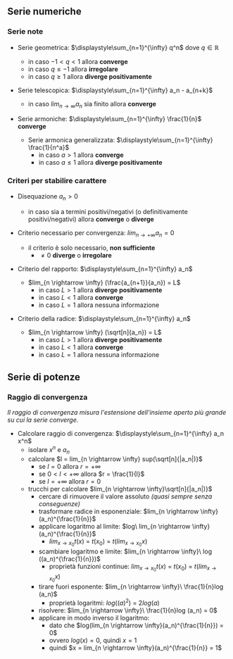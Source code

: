 ## Serie numeriche

### Serie note

- Serie geometrica: $\displaystyle\sum_{n=1}^{\infty} q^n$ dove $q \in \mathbb{R}$
	- in caso $-1 < q < 1$ allora **converge**
	- in caso $q \leq -1$ allora **irregolare**
	- in caso $q \geq 1$ allora **diverge positivamente**

- Serie telescopica: $\displaystyle\sum_{n=1}^{\infty} a_n - a_{n+k}$
	- in caso $lim_{n \rightarrow \infty} a_n$ sia finito allora **converge**

- Serie armoniche: $\displaystyle\sum_{n=1}^{\infty} \frac{1}{n}$ **converge**
	- Serie armonica generalizzata: $\displaystyle\sum_{n=1}^{\infty} \frac{1}{n^a}$
		- in caso $a > 1$ allora **converge**
		- in caso $a \leq 1$ allora **diverge positivamente**

### Criteri per stabilire carattere

- Disequazione $a_n > 0$
	- in caso sia a termini positivi/negativi (o definitivamente positivi/negativi) allora **converge** o **diverge**

- Criterio necessario per convergenza: $lim_{n \rightarrow +\infty} a_n = 0$
	- il criterio è solo necessario, **non sufficiente**
		- $\neq 0$ **diverge** o **irregolare**

- Criterio del rapporto: $\displaystyle\sum_{n=1}^{\infty} a_n$
	- $lim_{n \rightarrow \infty} (\frac{a_{n+1}}{a_n}) = L$
		- in caso $L > 1$ allora **diverge positivamente**
		- in caso $L < 1$ allora **converge**
		- in caso $L = 1$ allora nessuna informazione

- Criterio della radice: $\displaystyle\sum_{n=1}^{\infty} a_n$
	- $lim_{n \rightarrow \infty} (\sqrt[n]{a_n}) = L$
		- in caso $L > 1$ allora **diverge positivamente**
		- in caso $L < 1$ allora **converge**
		- in caso $L = 1$ allora nessuna informazione

## Serie di potenze

### Raggio di convergenza

_Il raggio di convergenza misura l'estensione dell'insieme aperto più grande su cui la serie converge._

 - Calcolare raggio di convergenza: $\displaystyle\sum_{n=1}^{\infty} a_n x^n$
	 - isolare $x^n$ e $a_n$
	 - calcolare $l = lim_{n \rightarrow \infty} sup(\sqrt[n]{|a_n|)}$
		 - se $l = 0$ allora $r = +\infty$
		 - se $0 < l < +\infty$ allora $r = \frac{1}{l}$
		 - se $l = +\infty$ allora $r = 0$
	 - trucchi per calcolare $lim_{n \rightarrow \infty}\sqrt[n]{|a_n|)}$
		 - cercare di rimuovere il valore assoluto _(quasi sempre senza conseguenze)_
		 - trasformare radice in esponenziale: $lim_{n \rightarrow \infty}(a_n)^{\frac{1}{n}}$
		 - applicare logaritmo al limite: $log\ lim_{n \rightarrow \infty}(a_n)^{\frac{1}{n}}$
			 - $lim_{x \rightarrow x_0} t(x)$ = $t(x_0)$ = $t(lim_{x \rightarrow x_0}x)$
		 - scambiare logaritmo e limite: $lim_{n \rightarrow \infty}\ log ((a_n)^{\frac{1}{n}})$
			 - proprietà funzioni continue: $lim_{x \rightarrow x_0} t(x)$ = $t(x_0)$ = $t(lim_{x \rightarrow x_0}x)$
		 - tirare fuori esponente: $lim_{n \rightarrow \infty}\ \frac{1}{n}log (a_n)$
			 - proprietà logaritmi: $log ((a)^2)$ = $2 log(a)$
		 - risolvere: $lim_{n \rightarrow \infty}\ \frac{1}{n}log (a_n) = 0$
		 - applicare in modo inverso il logaritmo:
			 - dato che $log(lim_{n \rightarrow \infty}(a_n)^{\frac{1}{n}}) = 0$
			 - ovvero $log(x) = 0$, quindi $x = 1$
			 - quindi $x = lim_{n \rightarrow \infty}(a_n)^{\frac{1}{n}} = 1$
